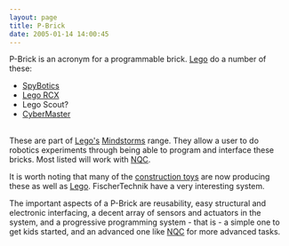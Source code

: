 ```yaml
---
layout: page
title: P-Brick
date: 2005-01-14 14:00:45
---
```

<p>P-Brick is an acronym for a programmable brick. <a class="wiki" href="/wiki/lego.html" title="The best known construction toy">Lego</a> do a number of these:
</p>
<ul><li> <a class="wiki" href="/wiki/spybotics.html" title="Lego Programmable robot kits">SpyBotics</a>
</li><li> <a class="wiki" href="/wiki/lego_rcx.html" title="The Lego RCX">Lego RCX</a>
</li><li> Lego Scout<a class="wiki wikinew for-review" title="Create page: Lego Scout">?</a>
</li><li> <a class="wiki" href="/wiki/cybermaster.html" title="CyberMaster">CyberMaster</a>
</li></ul><p>
<br/>These are part of <a class="wiki" href="/wiki/lego.html" title="The best known construction toy">Lego's</a> <a class="wiki" href="/wiki/mindstorms.html" title="A Robotic construction toy system from Lego">Mindstorms</a> range. They allow a user to do robotics experiments through being able to program and interface these bricks. Most listed will work with <a class="wiki" href="/wiki/nqc.html" title="Not Quite C - A Lego PBrick Programming Language">NQC</a>.
</p>
<p>It is worth noting that many of the <a class="wiki" href="/wiki/construction_toy.html" title="Construction Toy">construction toys</a> are now producing these as well as <a class="wiki" href="/wiki/lego.html" title="The best known construction toy">Lego</a>. FischerTechnik have a very interesting system.
</p>
<p>The important aspects of a P-Brick are reusability, easy structural and electronic interfacing, a decent array of sensors and actuators in the system, and a progressive programming system - that is - a simple one to get kids started, and an advanced one like <a class="wiki" href="/wiki/nqc.html" title="Not Quite C - A Lego PBrick Programming Language">NQC</a> for more advanced tasks.
</p>
